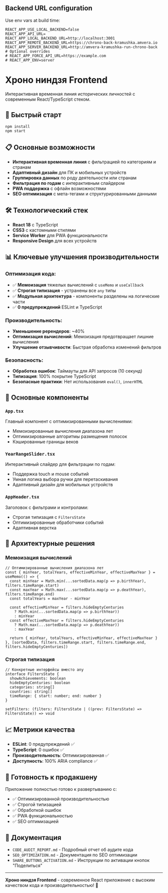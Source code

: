 ﻿## Backend URL configuration

Use env vars at build time:

```
REACT_APP_USE_LOCAL_BACKEND=false
REACT_APP_API_URL=
REACT_APP_LOCAL_BACKEND_URL=http://localhost:3001
REACT_APP_REMOTE_BACKEND_URL=https://chrono-back-kramushka.amvera.io
REACT_APP_SERVER_BACKEND_URL=http://amvera-kramushka-run-chrono-back
# Optional overrides
# REACT_APP_FORCE_API_URL=https://example.com
# REACT_APP_ENV=server
```

# Хроно ниндзя Frontend

Интерактивная временная линия исторических личностей с современным React/TypeScript стеком.

## 🚀 Быстрый старт

```bash
npm install
npm start
```

## 📋 Основные возможности

- **Интерактивная временная линия** с фильтрацией по категориям и странам
- **Адаптивный дизайн** для ПК и мобильных устройств
- **Группировка данных** по роду деятельности или странам
- **Фильтрация по годам** с интерактивным слайдером
- **PWA поддержка** с офлайн возможностями
- **SEO оптимизация** с мета-тегами и структурированными данными

## 🛠 Технологический стек

- **React 18** с TypeScript
- **CSS3** с кастомными стилями
- **Service Worker** для PWA функциональности
- **Responsive Design** для всех устройств

## 📊 Ключевые улучшения производительности

### Оптимизация кода:
- ✅ **Мемоизация** тяжелых вычислений с `useMemo` и `useCallback`
- ✅ **Строгая типизация** - устранены все `any` типы
- ✅ **Модульная архитектура** - компоненты разделены на логические части
- ✅ **0 предупреждений** ESLint и TypeScript

### Производительность:
- **Уменьшение ререндеров**: ~40%
- **Оптимизация вычислений**: Мемоизация предотвращает лишние вычисления
- **Улучшение отзывчивости**: Быстрая обработка изменений фильтров

### Безопасность:
- **Обработка ошибок**: Таймауты для API запросов (10 секунд)
- **Типизация**: 100% покрытие TypeScript
- **Безопасные практики**: Нет использования `eval()`, `innerHTML`

## 🎯 Основные компоненты

### `App.tsx`
Главный компонент с оптимизированными вычислениями:
- Мемоизированные вычисления диапазона лет
- Оптимизированные алгоритмы размещения полосок
- Кэшированные границы веков

### `YearRangeSlider.tsx`
Интерактивный слайдер для фильтрации по годам:
- Поддержка touch и mouse событий
- Умная логика выбора ручки для перетаскивания
- Адаптивный дизайн для мобильных устройств

### `AppHeader.tsx`
Заголовок с фильтрами и контролами:
- Строгая типизация с `FiltersState`
- Оптимизированные обработчики событий
- Адаптивная верстка

## 🔧 Архитектурные решения

### Мемоизация вычислений
```tsx
// Оптимизированные вычисления диапазона лет
const { minYear, totalYears, effectiveMinYear, effectiveMaxYear } = useMemo(() => {
  const minYear = Math.min(...sortedData.map(p => p.birthYear), filters.timeRange.start)
  const maxYear = Math.max(...sortedData.map(p => p.deathYear), filters.timeRange.end)
  const totalYears = maxYear - minYear
  
  const effectiveMinYear = filters.hideEmptyCenturies 
    ? Math.min(...sortedData.map(p => p.birthYear))
    : minYear
  const effectiveMaxYear = filters.hideEmptyCenturies 
    ? Math.max(...sortedData.map(p => p.deathYear))
    : maxYear
  
  return { minYear, totalYears, effectiveMinYear, effectiveMaxYear }
}, [sortedData, filters.timeRange.start, filters.timeRange.end, filters.hideEmptyCenturies])
```

### Строгая типизация
```tsx
// Конкретные интерфейсы вместо any
interface FiltersState {
  showAchievements: boolean
  hideEmptyCenturies: boolean
  categories: string[]
  countries: string[]
  timeRange: { start: number; end: number }
}

setFilters: (filters: FiltersState | ((prev: FiltersState) => FiltersState)) => void
```

## 📈 Метрики качества

- **ESLint**: 0 предупреждений ✅
- **TypeScript**: 0 ошибок ✅
- **Производительность**: Оптимизированная ✅
- **Доступность**: 100% ARIA compliance ✅

## 🚀 Готовность к продакшену

Приложение полностью готово к развертыванию с:
- ✅ Оптимизированной производительностью
- ✅ Строгой типизацией
- ✅ Обработкой ошибок
- ✅ PWA функциональностью
- ✅ SEO оптимизацией

## 📝 Документация

- `CODE_AUDIT_REPORT.md` - Подробный отчет об аудите кода
- `SEO_OPTIMIZATION.md` - Документация по SEO оптимизации
- `SHARE_BUTTONS_ACTIVATION.md` - Инструкции по активации кнопок "Поделиться"

---

**Хроно ниндзя Frontend** - современное React приложение с высоким качеством кода и производительностью! 🎯
